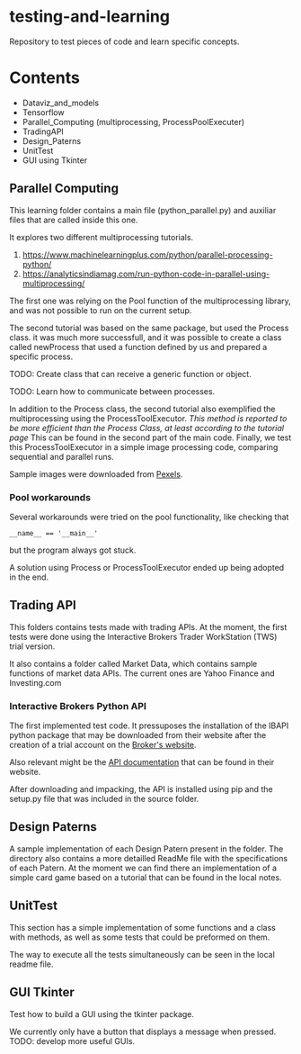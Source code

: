 # testing-and-learning
Repository to test pieces of code and learn specific concepts.


# Contents
+ Dataviz_and_models
+ Tensorflow
+ Parallel_Computing (multiprocessing, ProcessPoolExecuter)
+ TradingAPI
+ Design_Paterns
+ UnitTest
+ GUI using Tkinter


## Parallel Computing
This learning folder contains a main file (python_parallel.py)
and auxiliar files that are called inside this one.

It explores two different multiprocessing tutorials.

1) https://www.machinelearningplus.com/python/parallel-processing-python/
2) https://analyticsindiamag.com/run-python-code-in-parallel-using-multiprocessing/

The first one was relying on the Pool function of the
multiprocessing library, and was not possible to run on the
current setup.

The second tutorial was based on the same package, but used
the Process class. it was much more successfull, and it
was possible to create a class called newProcess that used a
function defined by us and prepared a specific process.


TODO: Create class that can receive a generic function or
object.

TODO: Learn how to communicate between processes.


In addition to the Process class, the second tutorial also
exemplified the multiprocessing using the ProcessToolExecutor.
*This method is reported to be more efficient than the Process
Class, at least according to the tutorial page*
This can be found in the second part of the main code.
Finally, we test this ProcessToolExecutor in a simple image
processing code, comparing sequential and parallel runs.

Sample images were downloaded from [Pexels](https://www.pexels.com/search/nature/).

### Pool workarounds
Several workarounds were tried on the pool functionality, like
checking that
```
__name__ == '__main__'
```
but the program always got stuck.

A solution using Process or ProcessToolExecutor ended up being
adopted in the end.


## Trading API
This folders contains tests made with trading APIs.
At the moment, the first tests were done using the Interactive Brokers
Trader WorkStation (TWS) trial version.

It also contains a folder called Market Data, which contains sample
functions of market data APIs. The current ones are Yahoo Finance and Investing.com

### Interactive Brokers Python API
The first implemented test code. It pressuposes the installation
of the IBAPI python package that may be downloaded from their
website after the creation of a trial account on the
[Broker's website](https://www.interactivebrokers.ie/en/home.php).

Also relevant might be the
[API documentation](https://interactivebrokers.github.io/tws-api/initial_setup.html)
that can be found in their website.

After downloading and impacking, the API is installed using
pip and the setup.py file that was included in the source folder.



## Design Paterns
A sample implementation of each Design Patern present in the folder.
The directory also contains a more detailled ReadMe file
with the specifications of each Patern.
At the moment we can find there an implementation of a simple card game
based on a tutorial that can be found in the local notes.

## UnitTest
This section has a simple implementation of some functions and a class with
methods, as well as some tests that could be preformed on them.

The way to execute all the tests simultaneously can be seen in the local
readme file.

## GUI Tkinter
Test how to build a GUI using the tkinter package.

We currently only have a button that displays a message when pressed.
TODO: develop more useful GUIs.